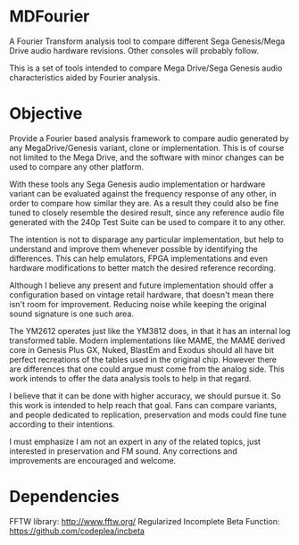 # MDFourier

A Fourier Transform analysis tool to compare different Sega Genesis/Mega Drive audio hardware revisions. Other consoles will probably follow.

This is a set of tools intended to compare Mega Drive/Sega Genesis audio characteristics aided by Fourier analysis. 

# Objective

Provide a Fourier based analysis framework to compare audio generated by any MegaDrive/Genesis variant, clone or implementation. This is of course not limited to the Mega Drive, and the software with minor changes can be used to compare any other platform.
    
With these tools any Sega Genesis audio implementation or hardware variant can be evaluated against the frequency response of any other, in order to compare how similar they are. As a result they could also be fine tuned to closely resemble the desired result, since any reference audio file generated with the 240p Test Suite can be used to compare it to any other.

The intention is not to disparage any particular implementation, but help to understand and improve them whenever possible by identifying the differences. This can help emulators, FPGA implementations and even hardware modifications to better match the desired reference recording.

Although I believe any present and future implementation should offer a configuration based on vintage retail hardware, that doesn't mean there isn't room for improvement. Reducing noise while keeping the original sound signature is one such area.

The YM2612 operates just like the YM3812 does, in that it has an internal log transformed table. Modern implementations like MAME, the MAME derived core in Genesis Plus GX, Nuked, BlastEm and Exodus should all have bit perfect recreations of the tables used in the original chip. However there are differences that one could argue must come from the analog side. This work intends to offer the data analysis tools to help in that regard.

I believe that it can be done with higher accuracy, we should pursue it. So this work is intended to help reach that goal. Fans can compare variants, and people dedicated to replication, preservation and mods could fine tune according to their intentions.

I must emphasize I am not an expert in any of the related topics, just interested in preservation and FM sound. Any corrections and improvements are encouraged and welcome.

# Dependencies

FFTW library:   http://www.fftw.org/
Regularized Incomplete Beta Function: https://github.com/codeplea/incbeta
